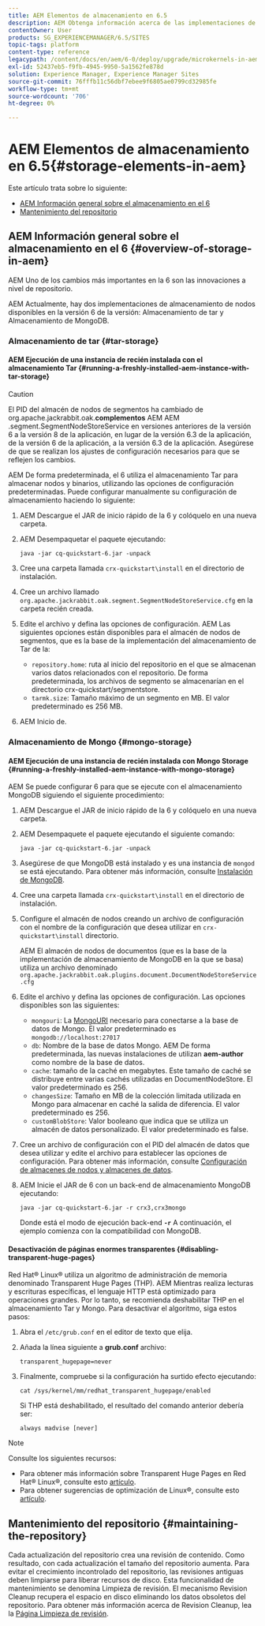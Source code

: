 ```yaml
---
title: AEM Elementos de almacenamiento en 6.5
description: AEM Obtenga información acerca de las implementaciones de almacenamiento de nodos disponibles en la versión 6.5 de y cómo mantener el repositorio.
contentOwner: User
products: SG_EXPERIENCEMANAGER/6.5/SITES
topic-tags: platform
content-type: reference
legacypath: /content/docs/en/aem/6-0/deploy/upgrade/microkernels-in-aem-6-0
exl-id: 52437eb5-f9fb-4945-9950-5a1562fe878d
solution: Experience Manager, Experience Manager Sites
source-git-commit: 76fffb11c56dbf7ebee9f6805ae0799cd32985fe
workflow-type: tm+mt
source-wordcount: '706'
ht-degree: 0%

---
```


# AEM Elementos de almacenamiento en 6.5{#storage-elements-in-aem}

Este artículo trata sobre lo siguiente:

* [AEM Información general sobre el almacenamiento en el 6](/help/sites-deploying/storage-elements-in-aem-6.md#overview-of-storage-in-aem)
* [Mantenimiento del repositorio](/help/sites-deploying/storage-elements-in-aem-6.md#maintaining-the-repository)

## AEM Información general sobre el almacenamiento en el 6 {#overview-of-storage-in-aem}

AEM Uno de los cambios más importantes en la 6 son las innovaciones a nivel de repositorio.

AEM Actualmente, hay dos implementaciones de almacenamiento de nodos disponibles en la versión 6 de la versión: Almacenamiento de tar y Almacenamiento de MongoDB.

### Almacenamiento de tar {#tar-storage}

#### AEM Ejecución de una instancia de recién instalada con el almacenamiento Tar {#running-a-freshly-installed-aem-instance-with-tar-storage}

>[!CAUTION]
>
>El PID del almacén de nodos de segmentos ha cambiado de org.apache.jackrabbit.oak.**complementos** AEM AEM .segment.SegmentNodeStoreService en versiones anteriores de la versión 6 a la versión 8 de la aplicación, en lugar de la versión 6.3 de la aplicación, de la versión 6 de la aplicación, a la versión 6.3 de la aplicación. Asegúrese de que se realizan los ajustes de configuración necesarios para que se reflejen los cambios.

AEM De forma predeterminada, el 6 utiliza el almacenamiento Tar para almacenar nodos y binarios, utilizando las opciones de configuración predeterminadas. Puede configurar manualmente su configuración de almacenamiento haciendo lo siguiente:

1. AEM Descargue el JAR de inicio rápido de la 6 y colóquelo en una nueva carpeta.
1. AEM Desempaquetar el paquete ejecutando:

   `java -jar cq-quickstart-6.jar -unpack`

1. Cree una carpeta llamada `crx-quickstart\install` en el directorio de instalación.

1. Cree un archivo llamado `org.apache.jackrabbit.oak.segment.SegmentNodeStoreService.cfg` en la carpeta recién creada.

1. Edite el archivo y defina las opciones de configuración. AEM Las siguientes opciones están disponibles para el almacén de nodos de segmentos, que es la base de la implementación del almacenamiento de Tar de la:

   * `repository.home`: ruta al inicio del repositorio en el que se almacenan varios datos relacionados con el repositorio. De forma predeterminada, los archivos de segmento se almacenarían en el directorio crx-quickstart/segmentstore.
   * `tarmk.size`: Tamaño máximo de un segmento en MB. El valor predeterminado es 256 MB.

1. AEM Inicio de.

### Almacenamiento de Mongo {#mongo-storage}

#### AEM Ejecución de una instancia de recién instalada con Mongo Storage {#running-a-freshly-installed-aem-instance-with-mongo-storage}

AEM Se puede configurar 6 para que se ejecute con el almacenamiento MongoDB siguiendo el siguiente procedimiento:

1. AEM Descargue el JAR de inicio rápido de la 6 y colóquelo en una nueva carpeta.
1. AEM Desempaquete el paquete ejecutando el siguiente comando:

   `java -jar cq-quickstart-6.jar -unpack`

1. Asegúrese de que MongoDB está instalado y es una instancia de `mongod` se está ejecutando. Para obtener más información, consulte [Instalación de MongoDB](https://docs.mongodb.org/manual/installation/).
1. Cree una carpeta llamada `crx-quickstart\install` en el directorio de instalación.
1. Configure el almacén de nodos creando un archivo de configuración con el nombre de la configuración que desea utilizar en `crx-quickstart\install` directorio.

   AEM El almacén de nodos de documentos (que es la base de la implementación de almacenamiento de MongoDB en la que se basa) utiliza un archivo denominado `org.apache.jackrabbit.oak.plugins.document.DocumentNodeStoreService.cfg`

1. Edite el archivo y defina las opciones de configuración. Las opciones disponibles son las siguientes:

   * `mongouri`: La [MongoURI](https://docs.mongodb.org/manual/reference/connection-string/) necesario para conectarse a la base de datos de Mongo. El valor predeterminado es `mongodb://localhost:27017`
   * `db`: Nombre de la base de datos Mongo. AEM De forma predeterminada, las nuevas instalaciones de utilizan **aem-author** como nombre de la base de datos.
   * `cache`: tamaño de la caché en megabytes. Este tamaño de caché se distribuye entre varias cachés utilizadas en DocumentNodeStore. El valor predeterminado es 256.
   * `changesSize`: Tamaño en MB de la colección limitada utilizada en Mongo para almacenar en caché la salida de diferencia. El valor predeterminado es 256.
   * `customBlobStore`: Valor booleano que indica que se utiliza un almacén de datos personalizado. El valor predeterminado es false.

1. Cree un archivo de configuración con el PID del almacén de datos que desea utilizar y edite el archivo para establecer las opciones de configuración. Para obtener más información, consulte [Configuración de almacenes de nodos y almacenes de datos](/help/sites-deploying/data-store-config.md).

1. AEM Inicie el JAR de 6 con un back-end de almacenamiento MongoDB ejecutando:

   ```shell
   java -jar cq-quickstart-6.jar -r crx3,crx3mongo
   ```

   Donde está el modo de ejecución back-end **`-r`** A continuación, el ejemplo comienza con la compatibilidad con MongoDB.

#### Desactivación de páginas enormes transparentes {#disabling-transparent-huge-pages}

Red Hat® Linux® utiliza un algoritmo de administración de memoria denominado Transparent Huge Pages (THP). AEM Mientras realiza lecturas y escrituras específicas, el lenguaje HTTP está optimizado para operaciones grandes. Por lo tanto, se recomienda deshabilitar THP en el almacenamiento Tar y Mongo. Para desactivar el algoritmo, siga estos pasos:

1. Abra el `/etc/grub.conf` en el editor de texto que elija.
1. Añada la línea siguiente a **grub.conf** archivo:

   ```
   transparent_hugepage=never
   ```

1. Finalmente, compruebe si la configuración ha surtido efecto ejecutando:

   ```
   cat /sys/kernel/mm/redhat_transparent_hugepage/enabled
   ```

   Si THP está deshabilitado, el resultado del comando anterior debería ser:

   ```
   always madvise [never]
   ```

>[!NOTE]
>
>Consulte los siguientes recursos:
>
>* Para obtener más información sobre Transparent Huge Pages en Red Hat® Linux®, consulte esto [artículo](https://access.redhat.com/solutions/46111).
>* Para obtener sugerencias de optimización de Linux®, consulte esto [artículo](https://experienceleague.adobe.com/docs/experience-manager-65/deploying/configuring/configuring-performance.html?lang=es).
>

## Mantenimiento del repositorio {#maintaining-the-repository}

Cada actualización del repositorio crea una revisión de contenido. Como resultado, con cada actualización el tamaño del repositorio aumenta. Para evitar el crecimiento incontrolado del repositorio, las revisiones antiguas deben limpiarse para liberar recursos de disco. Esta funcionalidad de mantenimiento se denomina Limpieza de revisión. El mecanismo Revision Cleanup recupera el espacio en disco eliminando los datos obsoletos del repositorio. Para obtener más información acerca de Revision Cleanup, lea la [Página Limpieza de revisión](/help/sites-deploying/revision-cleanup.md).
